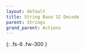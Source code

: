 ```yaml
---
layout: default
title: String Base 32 Decode
parent: Strings
grand_parent: Actions
---
```

{: .fs-6 .fw-300 }

